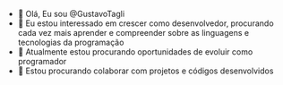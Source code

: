 - 👋 Olá, Eu sou @GustavoTagli 
- 👀 Eu estou interessado em crescer como desenvolvedor, procurando cada vez mais aprender e compreender sobre as linguagens e tecnologias da programação
- 🌱 Atualmente estou procurando oportunidades de evoluir como programador
- 💞️ Estou procurando colaborar com projetos e códigos desenvolvidos
